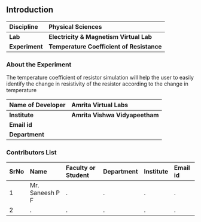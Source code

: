## Introduction


<b>Discipline | <b> Physical Sciences
:--|:--|
<b> Lab | <b> Electricity & Magnetism Virtual Lab
<b> Experiment|     <b> Temperature Coefficient of Resistance

### About the Experiment 

The temperature coefficient of resistor simulation will help the user to easily identify the change in resistivity of the resistor according to the change in temperature

<b>Name of Developer | <b> Amrita Virtual Labs
:--|:--|
<b> Institute | <b>  Amrita Vishwa Vidyapeetham
<b> Email id|     <b>  
<b> Department |  

### Contributors List

SrNo | Name | Faculty or Student | Department| Institute | Email id
:--|:--|:--|:--|:--|:--|
1 | Mr. Saneesh P F | . | . | . | .
2 | . | . | . | . | .
